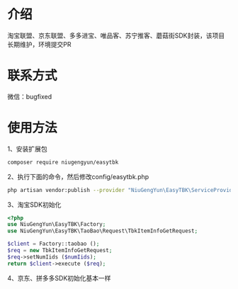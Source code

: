 # 介绍

淘宝联盟、京东联盟、多多进宝、唯品客、苏宁推客、蘑菇街SDK封装，该项目长期维护，环境提交PR

# 联系方式
微信：bugfixed


# 使用方法
1、安装扩展包

```bash
composer require niugengyun/easytbk
```


2、执行下面的命令，然后修改config/easytbk.php

```bash
php artisan vendor:publish --provider "NiuGengYun\EasyTBK\ServiceProvider"
```

3、淘宝SDK初始化

```php
<?php
use NiuGengYun\EasyTBK\Factory;
use NiuGengYun\EasyTBK\TaoBao\Request\TbkItemInfoGetRequest;

$client = Factory::taobao ();
$req = new TbkItemInfoGetRequest;
$req->setNumIids ($numIids);
return $client->execute ($req);
```

4、京东、拼多多SDK初始化基本一样
